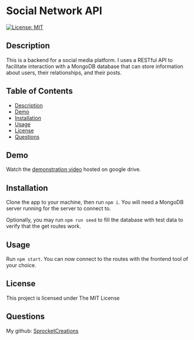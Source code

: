 # Social Network API

[![License: MIT](https://img.shields.io/badge/License-MIT-yellow.svg)](https://opensource.org/licenses/MIT)
## Description

This is a backend for a social media platform. I uses a RESTful API to facilitate interaction with a MongoDB database that can store information about users, their relationships, and their posts.

## Table of Contents

- [Description](#description)
- [Demo](#demo)
- [Installation](#installation)
- [Usage](#usage)
- [License](#license)
- [Questions](#questions)

## Demo

Watch the [demonstration video](https://drive.google.com/file/d/1vrR_7di46JsCZij8MlSzKIauNkmG_7Jt/view?usp=share_link) hosted on google drive.

## Installation

Clone the app to your machine, then run `npm i`. You will need a MongoDB server running for the server to connect to.

Optionally, you may run `npm run seed` to fill the database with test data to verify that the get routes work.

## Usage

Run `npm start`. You can now connect to the routes with the frontend tool of your choice.

## License

This project is licensed under The MIT License

## Questions

My github: [SprocketCreations](https://github.com/SprocketCreations)



